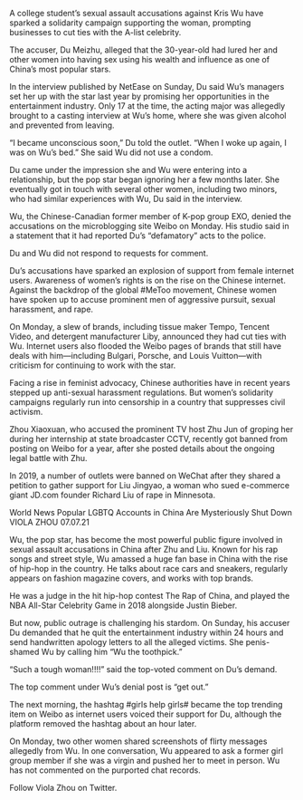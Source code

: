 A college student’s sexual assault accusations against Kris Wu have sparked a solidarity campaign supporting the woman, prompting businesses to cut ties with the A-list celebrity. 

The accuser, Du Meizhu, alleged that the 30-year-old had lured her and other women into having sex using his wealth and influence as one of China’s most popular stars. 

In the interview published by NetEase on Sunday, Du said Wu’s managers set her up with the star last year by promising her opportunities in the entertainment industry. Only 17 at the time, the acting major was allegedly brought to a casting interview at Wu’s home, where she was given alcohol and prevented from leaving. 

“I became unconscious soon,” Du told the outlet. “When I woke up again, I was on Wu’s bed.” She said Wu did not use a condom. 

Du came under the impression she and Wu were entering into a relationship, but the pop star began ignoring her a few months later. She eventually got in touch with several other women, including two minors, who had similar experiences with Wu, Du said in the interview. 

Wu, the Chinese-Canadian former member of K-pop group EXO, denied the accusations on the microblogging site Weibo on Monday. His studio said in a statement that it had reported Du’s “defamatory” acts to the police. 

Du and Wu did not respond to requests for comment. 


Du’s accusations have sparked an explosion of support from female internet users. Awareness of women’s rights is on the rise on the Chinese internet. Against the backdrop of the global #MeToo movement, Chinese women have spoken up to accuse prominent men of aggressive pursuit, sexual harassment, and rape. 

On Monday, a slew of brands, including tissue maker Tempo, Tencent Video, and detergent manufacturer Liby, announced they had cut ties with Wu. Internet users also flooded the Weibo pages of brands that still have deals with him—including Bulgari, Porsche, and Louis Vuitton—with criticism for continuing to work with the star. 

Facing a rise in feminist advocacy, Chinese authorities have in recent years stepped up anti-sexual harassment regulations. But women’s solidarity campaigns regularly run into censorship in a country that suppresses civil activism. 

Zhou Xiaoxuan, who accused the prominent TV host Zhu Jun of groping her during her internship at state broadcaster CCTV, recently got banned from posting on Weibo for a year, after she posted details about the ongoing legal battle with Zhu. 

In 2019, a number of outlets were banned on WeChat after they shared a petition to gather support for Liu Jingyao, a woman who sued e-commerce giant JD.com founder Richard Liu of rape in Minnesota. 

World News
Popular LGBTQ Accounts in China Are Mysteriously Shut Down
VIOLA ZHOU
07.07.21

Wu, the pop star, has become the most powerful public figure involved in sexual assault accusations in China after Zhu and Liu. Known for his rap songs and street style, Wu amassed a huge fan base in China with the rise of hip-hop in the country. He talks about race cars and sneakers, regularly appears on fashion magazine covers, and works with top brands. 

He was a judge in the hit hip-hop contest The Rap of China, and played the NBA All-Star Celebrity Game in 2018 alongside Justin Bieber. 

But now, public outrage is challenging his stardom. On Sunday, his accuser Du demanded that he quit the entertainment industry within 24 hours and send handwritten apology letters to all the alleged victims. She penis-shamed Wu by calling him “Wu the toothpick.” 


“Such a tough woman!!!!” said the top-voted comment on Du’s demand. 

The top comment under Wu’s denial post is “get out.” 

The next morning, the hashtag #girls help girls# became the top trending item on Weibo as internet users voiced their support for Du, although the platform removed the hashtag about an hour later. 

On Monday, two other women shared screenshots of flirty messages allegedly from Wu. In one conversation, Wu appeared to ask a former girl group member if she was a virgin and pushed her to meet in person. Wu has not commented on the purported chat records.

Follow Viola Zhou on Twitter.
